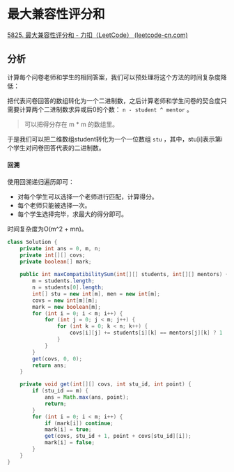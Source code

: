 # 最大兼容性评分和

[5825. 最大兼容性评分和 - 力扣（LeetCode） (leetcode-cn.com)](https://leetcode-cn.com/problems/maximum-compatibility-score-sum/)

## 分析

计算每个问卷老师和学生的相同答案，我们可以预处理将这个方法的时间复杂度降低：

把代表问卷回答的数组转化为一个二进制数，之后计算老师和学生问卷的契合度只需要计算两个二进制数求异或后0的个数： `n - student ^ mentor` 。

>   可以把得分存在 m * m 的数组里。

于是我们可以把二维数组student转化为一个一位数组 `stu` ，其中，stu[i]表示第i个学生对问卷回答代表的二进制数。

#### 回溯

使用回溯递归遍历即可：

*   对每个学生可以选择一个老师进行匹配，计算得分。
*   每个老师只能被选择一次。
*   每个学生选择完毕，求最大的得分即可。

时间复杂度为O(m^2 + mn)。

```java
class Solution {
    private int ans = 0, m, n;
    private int[][] covs;
    private boolean[] mark;
    
    public int maxCompatibilitySum(int[][] students, int[][] mentors) {
        m = students.length;
        n = students[0].length;
        int[] stu = new int[m], men = new int[m];
        covs = new int[m][m];
        mark = new boolean[m];
        for (int i = 0; i < m; i++) {
            for (int j = 0; j < m; j++) {
                for (int k = 0; k < n; k++) {
                    covs[i][j] += students[i][k] == mentors[j][k] ? 1 : 0;
                }
            }
        }
        get(covs, 0, 0);
        return ans;
    }

    private void get(int[][] covs, int stu_id, int point) {
        if (stu_id == m) {
            ans = Math.max(ans, point);
            return;
        }
        for (int i = 0; i < m; i++) {
            if (mark[i]) continue;
            mark[i] = true;
            get(covs, stu_id + 1, point + covs[stu_id][i]);
            mark[i] = false;
        }
    }
}
```

#### 

